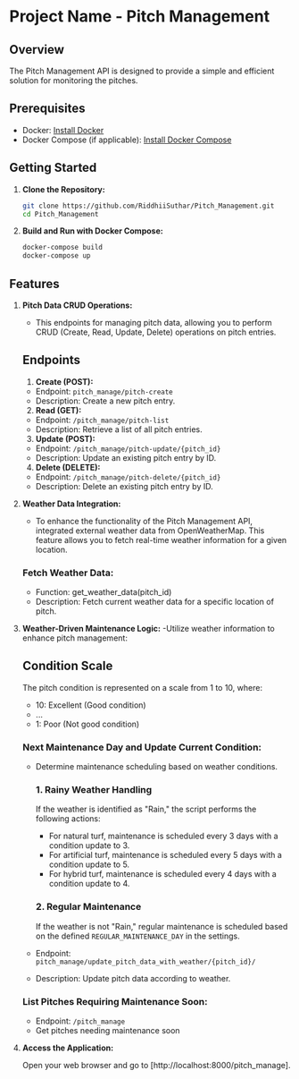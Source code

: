 # Project Name - Pitch Management

## Overview
The Pitch Management API is designed to provide a simple and efficient solution for monitoring the pitches.
## Prerequisites


- Docker: [Install Docker](https://docs.docker.com/get-docker/)
- Docker Compose (if applicable): [Install Docker Compose](https://docs.docker.com/compose/install/)

## Getting Started


1. **Clone the Repository:**

    ```bash
    git clone https://github.com/RiddhiiSuthar/Pitch_Management.git
    cd Pitch_Management
    ```

2. **Build and Run with Docker Compose:**

    ```bash
    docker-compose build
    docker-compose up
    ```



## Features

1. **Pitch Data CRUD Operations:**
   - This endpoints for managing pitch data, allowing you to perform CRUD (Create, Read, Update, Delete) operations on pitch entries.
   
    ## Endpoints

    1. **Create (POST):**
    - Endpoint: `pitch_manage/pitch-create`
    - Description: Create a new pitch entry.

    2. **Read (GET):**
    - Endpoint: `/pitch_manage/pitch-list`
    - Description: Retrieve a list of all pitch entries.
    

    3. **Update (POST):**
    - Endpoint: `/pitch_manage/pitch-update/{pitch_id}`
    - Description: Update an existing pitch entry by ID.

    4. **Delete (DELETE):**
    - Endpoint: `/pitch_manage/pitch-delete/{pitch_id}`
    - Description: Delete an existing pitch entry by ID.
    
2. **Weather Data Integration:**
    - To enhance the functionality of the Pitch Management API, integrated external weather data from OpenWeatherMap. This feature allows you to fetch real-time weather information for a given location.

    ### Fetch Weather Data:

    - Function: get_weather_data(pitch_id)
    - Description: Fetch current weather data for a specific location of pitch.

3. **Weather-Driven Maintenance Logic:**
    -Utilize weather information to enhance pitch management:
    ## Condition Scale

    The pitch condition is represented on a scale from 1 to 10, where:

    - 10: Excellent (Good condition)
    - ...
    - 1: Poor (Not good condition)

    ### Next Maintenance Day and Update Current Condition:
    - Determine maintenance scheduling based on weather conditions.
        ### 1. Rainy Weather Handling

        If the weather is identified as "Rain," the script performs the following actions:

        - For natural turf, maintenance is scheduled every 3 days with a condition update to 3.
        - For artificial turf, maintenance is scheduled every 5 days with a condition update to 5.
        - For hybrid turf, maintenance is scheduled every 4 days with a condition update to 4.

        ### 2. Regular Maintenance

        If the weather is not "Rain," regular maintenance is scheduled based on the defined `REGULAR_MAINTENANCE_DAY` in the settings.

    - Endpoint: `pitch_manage/update_pitch_data_with_weather/{pitch_id}/`
    - Description: Update pitch data according to weather.

    ### List Pitches Requiring Maintenance Soon:
    - Endpoint: `/pitch_manage`
    - Get pitches needing maintenance soon
4. **Access the Application:**

    Open your web browser and go to [http://localhost:8000/pitch_manage].


